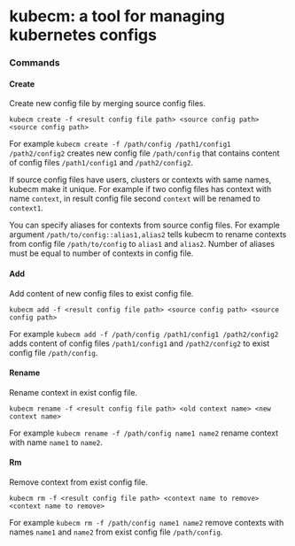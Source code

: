 kubecm: a tool for managing kubernetes configs
=========================================================

### Commands

#### Create

Create new config file by merging source config files.

`kubecm create -f <result config file path> <source config path> <source config path>`

For example `kubecm create -f /path/config /path1/config1 /path2/config2` 
creates new config file `/path/config` that contains content of config files
`/path1/config1` and `/path2/config2`.

If source config files have users, clusters or contexts with same names, 
kubecm make it unique. For example if two config files has context with
name `context`, in result config file second `context` will be renamed to 
`context1`.

You can specify aliases for contexts from source config files. 
For example argument `/path/to/config::alias1,alias2` tells kubecm to
rename contexts from config file `/path/to/config` to `alias1` and `alias2`.
Number of aliases must be equal to number of contexts in config file.

#### Add

Add content of new config files to exist config file.

`kubecm add -f <result config file path> <source config path> <source config path>`

For example `kubecm add -f /path/config /path1/config1 /path2/config2` 
adds content of config files `/path1/config1` and `/path2/config2` to
exist config file `/path/config`.

#### Rename

Rename context in exist config file.

`kubecm rename -f <result config file path> <old context name> <new context name>`

For example `kubecm rename -f /path/config name1 name2` rename context 
with name `name1` to `name2`.

#### Rm

Remove context from exist config file.

`kubecm rm -f <result config file path> <context name to remove> <context name to remove>`

For example `kubecm rm -f /path/config name1 name2` remove contexts with names
`name1` and `name2` from exist config file `/path/config`.
